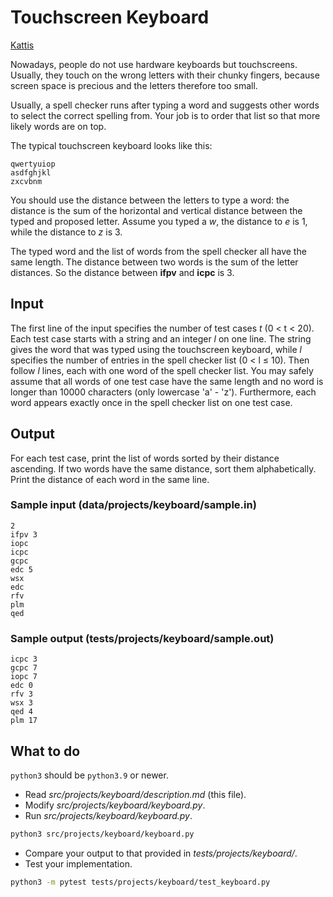 # Touchscreen Keyboard

[Kattis](https://open.kattis.com/problems/touchscreenkeyboard)

Nowadays, people do not use hardware keyboards but touchscreens. Usually, they touch on the wrong letters with their chunky fingers, because screen space is precious and the letters therefore too small.

Usually, a spell checker runs after typing a word and suggests other words to select the correct spelling from. Your job is to order that list so that more likely words are on top.

The typical touchscreen keyboard looks like this:

```text
qwertyuiop
asdfghjkl
zxcvbnm
```

You should use the distance between the letters to type a word: the distance is the sum of the horizontal and vertical distance between the typed and proposed letter. Assume you typed a *w*, the distance to *e* is 1, while the distance to *z* is 3.

The typed word and the list of words from the spell checker all have the same length. The distance between two words is the sum of the letter distances. So the distance between **ifpv** and **icpc** is 3.

## Input

The first line of the input specifies the number of test cases *t* (0 < t < 20). Each test case starts with a string and an integer *l* on one line. The string gives the word that was typed using the touchscreen keyboard, while *l* specifies the number of entries in the spell checker list (0 < l ≤ 10). Then follow *l* lines, each with one word of the spell checker list. You may safely assume that all words of one test case have the same length and no word is longer than 10000 characters (only lowercase 'a' - 'z'). Furthermore, each word appears exactly once in the spell checker list on one test case.

## Output

For each test case, print the list of words sorted by their distance ascending. If two words have the same distance, sort them alphabetically. Print the distance of each word in the same line.

### Sample input (data/projects/keyboard/sample.in)

```text
2
ifpv 3
iopc
icpc
gcpc
edc 5
wsx
edc
rfv
plm
qed
```

### Sample output (tests/projects/keyboard/sample.out)

```text
icpc 3
gcpc 7
iopc 7
edc 0
rfv 3
wsx 3
qed 4
plm 17
```

## What to do

`python3` should be `python3.9` or newer.

- Read _src/projects/keyboard/description.md_ (this file).
- Modify _src/projects/keyboard/keyboard.py_.
- Run _src/projects/keyboard/keyboard.py_.

```bash
python3 src/projects/keyboard/keyboard.py
```

- Compare your output to that provided in _tests/projects/keyboard/_.
- Test your implementation.

```bash
python3 -m pytest tests/projects/keyboard/test_keyboard.py
```
